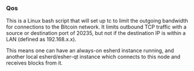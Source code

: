 ### Qos ###

This is a Linux bash script that will set up tc to limit the outgoing bandwidth for connections to the Bitcoin network. It limits outbound TCP traffic with a source or destination port of 20235, but not if the destination IP is within a LAN (defined as 192.168.x.x).

This means one can have an always-on esherd instance running, and another local esherd/esher-qt instance which connects to this node and receives blocks from it.
